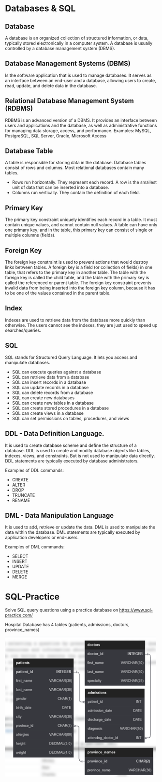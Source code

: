 # Databases & SQL

## Database
A database is an organized collection of structured information, or data, typically stored electronically in a computer system. A database is usually controlled by a database management system (DBMS).

## Database Management Systems (DBMS)
Is the software application that is used to manage databases. It serves as an interface between an end-user and a database, allowing users to create, read, update, and delete data in the database.

## Relational Database Management System (RDBMS)
RDBMS is an advanced version of a DBMS. It provides an interface between users and applications and the database, as well as administrative functions for managing data storage, access, and performance.
Examples: MySQL, PostgreSQL, SQL Server, Oracle, Microsoft Access

## Database Table
A table is responsible for storing data in the database. Database tables consist of rows and columns. Most relational databases contain many tables.
- Rows run horizontally. They represent each record. A row is the smallest unit of data that can be inserted into a database.
- Columns run vertically. They contain the definition of each field.

## Primary Key
The primary key constraint uniquely identifies each record in a table. It must contain unique values, and cannot contain null values. A table can have only one primary key; and in the table, this primary key can consist of single or multiple columns (fields).

## Foreign Key
The foreign key constraint is used to prevent actions that would destroy links between tables.
A foreign key is a field (or collection of fields) in one table, that refers to the primary key in another table.
The table with the foreign key is called the child table, and the table with the primary key is called the referenced or parent table. The foreign key constraint prevents invalid data from being inserted into the foreign key column, because it has to be one of the values contained in the parent table.

## Index
Indexes are used to retrieve data from the database more quickly than otherwise. The users cannot see the indexes, they are just used to speed up searches/queries. 

## SQL
SQL stands for Structured Query Language. It lets you access and manipulate databases.
- SQL can execute queries against a database
- SQL can retrieve data from a database
- SQL can insert records in a database
- SQL can update records in a database
- SQL can delete records from a database
- SQL can create new databases
- SQL can create new tables in a database
- SQL can create stored procedures in a database
- SQL can create views in a database
- SQL can set permissions on tables, procedures, and views

## DDL - Data Definition Language.
It is used to create database scheme and define the structure of a database. DDL is used to create and modify database objects like tables, indexes, views, and constraints. But is not used to manipulate data directly. DDL statements are typically executed by database administrators.

Examples of DDL commands:
- CREATE 
- ALTER 
- DROP 
- TRUNCATE 
- RENAME

## DML - Data Manipulation Language
It is used to add, retrieve or update the data. DML is used to manipulate the data within the database. DML statements are typically executed by application developers or end-users.

Examples of DML commands: 
- SELECT
- INSERT
- UPDATE
- DELETE
- MERGE



# SQL-Practice
Solve SQL query questions using a practice database on https://www.sql-practice.com/

Hospital Database has 4 tables (patients, admissions, doctors, province_names)

<img src="/hospital.db schema.png" width="500"/>

